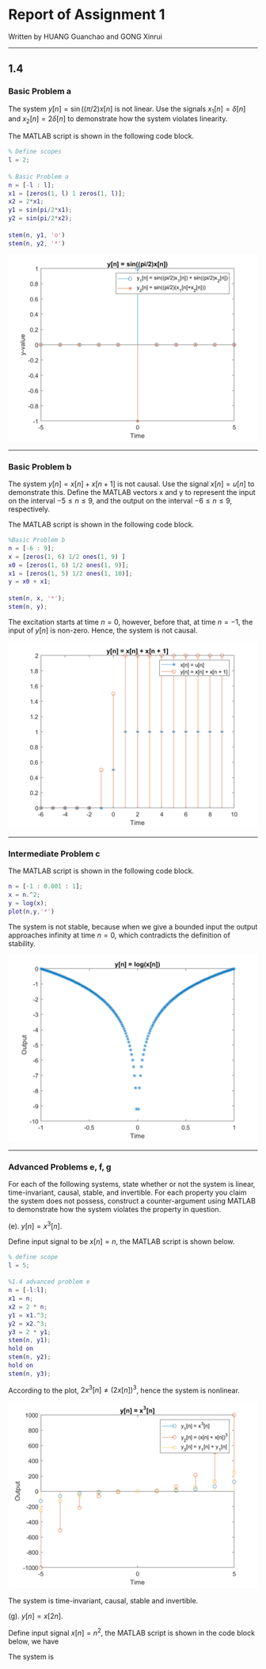 # Report of Assignment 1

Written by HUANG Guanchao and GONG Xinrui

---

## 1.4

### Basic Problem a

The system $y[n] = \sin((\pi/2)x[n]$ is not linear. Use the signals $x_1[n] = \delta[n]$ and $x_2[n] = 2\delta[n]$ to demonstrate how the system violates linearity.

The MATLAB script is shown in the following code block.

```matlab
% Define scopes
l = 2;

% Basic Problem a
n = [-l : l];
x1 = [zeros(1, l) 1 zeros(1, l)];
x2 = 2*x1;
y1 = sin(pi/2*x1);
y2 = sin(pi/2*x2);

stem(n, y1, 'o')
stem(n, y2, '*')
```

![Figure a](https://raw.githubusercontent.com/SamuelHuang2019/SigSys-lab/master/figures/A1_a.png)

---

### Basic Problem b

The system $y[n] = x[n] + x[n + 1]$ is not causal. Use the signal $x[n] = u[n]$ to demonstrate this. Define the MATLAB vectors x and y to represent the input on the interval $-5 \le n \le 9$, and the output on the interval $-6 \le n \le 9$, respectively.

The MATLAB script is shown in the following code block.

```matlab
%Basic Problem b
n = [-6 : 9];
x = [zeros(1, 6) 1/2 ones(1, 9) ]
x0 = [zeros(1, 6) 1/2 ones(1, 9)];
x1 = [zeros(1, 5) 1/2 ones(1, 10)];
y = x0 + x1;

stem(n, x, '*');
stem(n, y);
```

The excitation starts at time $n=0$, however, before that, at time $n=-1$, the input of $y[n]$ is non-zero. Hence, the system is not causal.

![Figure a](https://raw.githubusercontent.com/SamuelHuang2019/SigSys-lab/master/figures/A1_b.png)

---

### Intermediate Problem c

The MATLAB script is shown in the following code block.

```matlab
n = [-1 : 0.001 : 1];
x = n.^2;
y = log(x);
plot(n,y,'*')
```

The system is not stable, because when we give a bounded input the output approaches infinity at time $n = 0$, which contradicts the definition of stability.

![Figure a](https://raw.githubusercontent.com/SamuelHuang2019/SigSys-lab/master/figures/A1_c.png)

---

### Advanced Problems e, f, g

For each of the following systems, state whether or not the system is linear, time-invariant, causal, stable, and invertible. For each property you claim the system does not possess, construct a counter-argument using MATLAB to demonstrate how the system violates the property in question.

(e). $y[n] = x^3[n]$.

Define input signal to be $x[n] = n$, the MATLAB script is shown below.

```matlab
% define scope
l = 5;

%1.4 advanced problem e
n = [-l:l];
x1 = n;
x2 = 2 * n;
y1 = x1.^3;
y2 = x2.^3;
y3 = 2 * y1;
stem(n, y1);
hold on
stem(n, y2);
hold on
stem(n, y3);
```

According to the plot, $2x^3[n]\ne(2x[n])^3$, hence the system is nonlinear.

![Figure 1.4-e](https://raw.githubusercontent.com/SamuelHuang2019/SigSys-lab/master/figures/A1_e.png)

The system is time-invariant, causal, stable and invertible.

(g). $y[n] = x[2n]$.

Define input signal $x[n] = n^2$, the MATLAB script is shown in the code block below, we have

The system is
